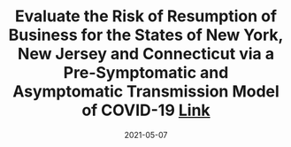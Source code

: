 ---
title: "Evaluate the Risk of Resumption of Business for the States of New York, New Jersey and Connecticut via a Pre-Symptomatic and Asymptomatic Transmission Model of COVID-19 [Link](https://jds-online.org/journal/JDS/article/664/info)"
collection: publications
permalink: /publication/JDS1
excerpt: ''
date: 2021-05-07
venue: 'Journal of Data Science'
paperurl: ''
citation: 'Ting Tian, Jianbin Tan, Yukang Jiang, Xueqin Wang, and Heping Zhang (2021), Evaluate the Risk of Resumption of Business for the States of New York, New Jersey and Connecticut via a Pre-Symptomatic and Asymptomatic Transmission Model of COVID-19, $\textit{Journal of Data Science}$, 19(2), 215-218 (*$\mathbf{joint\ first}$ $\mathbf{authorship}$).'

---
